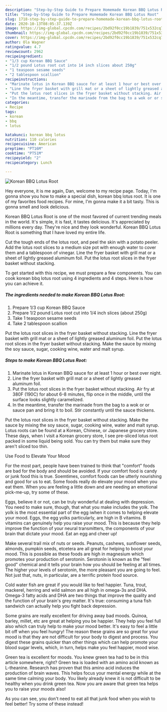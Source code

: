 ```yaml
---
description: "Step-by-Step Guide to Prepare Homemade Korean BBQ Lotus Root"
title: "Step-by-Step Guide to Prepare Homemade Korean BBQ Lotus Root"
slug: 1718-step-by-step-guide-to-prepare-homemade-korean-bbq-lotus-root
date: 2020-10-13T08:05:37.139Z
image: https://img-global.cpcdn.com/recipes/2bd92f0cc19b1839/751x532cq70/korean-bbq-lotus-root-recipe-main-photo.jpg
thumbnail: https://img-global.cpcdn.com/recipes/2bd92f0cc19b1839/751x532cq70/korean-bbq-lotus-root-recipe-main-photo.jpg
cover: https://img-global.cpcdn.com/recipes/2bd92f0cc19b1839/751x532cq70/korean-bbq-lotus-root-recipe-main-photo.jpg
author: Ola Wagner
ratingvalue: 4.7
reviewcount: 2962
recipeingredient:
- "1/3 cup Korean BBQ Sauce"
- "1/2 pound Lotus root cut into 14 inch slices about 250g"
- "1 teaspoon sesame seeds"
- "2 tablespoon scallion"
recipeinstructions:
- "Marinate lotus in Korean BBQ sauce for at least 1 hour or best over night."
- "Line the fryer basket with grill mat or a sheet of lightly greased aluminum foil."
- "Put the lotus root slices in the fryer basket without stacking. Air fry at 380F (190C) for about 6-8 minutes, flip once in the middle, until the surface looks slightly caramelized."
- "In the meantime, transfer the marinade from the bag to a wok or or sauce pan and bring it to boil. Stir constantly until the sauce thickens."
categories:
- Recipe
tags:
- korean
- bbq
- lotus

katakunci: korean bbq lotus 
nutrition: 110 calories
recipecuisine: American
preptime: "PT16M"
cooktime: "PT51M"
recipeyield: "2"
recipecategory: Lunch

---
```



![Korean BBQ Lotus Root](https://img-global.cpcdn.com/recipes/2bd92f0cc19b1839/751x532cq70/korean-bbq-lotus-root-recipe-main-photo.jpg)

Hey everyone, it is me again, Dan, welcome to my recipe page. Today, I'm gonna show you how to make a special dish, korean bbq lotus root. It is one of my favorites food recipes. For mine, I'm gonna make it a bit tasty. This is gonna smell and look delicious.

Korean BBQ Lotus Root is one of the most favored of current trending meals in the world. It's simple, it is fast, it tastes delicious. It's appreciated by millions every day. They're nice and they look wonderful. Korean BBQ Lotus Root is something that I have loved my entire life.

Cut the tough ends of the lotus root, and peel the skin with a potato peeler. Add the lotus root slices to a medium size pot with enough water to cover them and a tablespoon of vinegar. Line the fryer basket with grill mat or a sheet of lightly greased aluminum foil. Put the lotus root slices in the fryer basket without stacking.


To get started with this recipe, we must prepare a few components. You can cook korean bbq lotus root using 4 ingredients and 4 steps. Here is how you can achieve it.

<!--inarticleads1-->

##### The ingredients needed to make Korean BBQ Lotus Root:

1. Prepare 1/3 cup Korean BBQ Sauce
1. Prepare 1/2 pound Lotus root cut into 1/4 inch slices (about 250g)
1. Take 1 teaspoon sesame seeds
1. Take 2 tablespoon scallion


Put the lotus root slices in the fryer basket without stacking. Line the fryer basket with grill mat or a sheet of lightly greased aluminum foil. Put the lotus root slices in the fryer basket without stacking. Make the sauce by mixing the soy sauce, sugar, cooking wine, water and malt syrup. 

<!--inarticleads2-->

##### Steps to make Korean BBQ Lotus Root:

1. Marinate lotus in Korean BBQ sauce for at least 1 hour or best over night.
1. Line the fryer basket with grill mat or a sheet of lightly greased aluminum foil.
1. Put the lotus root slices in the fryer basket without stacking. Air fry at 380F (190C) for about 6-8 minutes, flip once in the middle, until the surface looks slightly caramelized.
1. In the meantime, transfer the marinade from the bag to a wok or or sauce pan and bring it to boil. Stir constantly until the sauce thickens.


Put the lotus root slices in the fryer basket without stacking. Make the sauce by mixing the soy sauce, sugar, cooking wine, water and malt syrup. Lotus roots can be found at a Korean, Chinese, or Japanese grocery store. These days, when I visit a Korean grocery store, I see pre-sliced lotus root packed in some liquid being sold. You can try them but make sure they aren&#39;t sliced too thin. 

Use Food to Elevate Your Mood


For the most part, people have been trained to think that "comfort" foods are bad for the body and should be avoided. If your comfort food is candy or junk food this is true. Soemtimes, comfort foods can be utterly nourishing and good for us to eat. Some foods really do elevate your mood when you eat them. When you are feeling a little down and are needing an emotional pick-me-up, try some of these.

Eggs, believe it or not, can be truly wonderful at dealing with depression. You need to make sure, though, that what you make includes the yolk. The yolk is the most essential part of the egg iwhen it comes to helping elevate your mood. Eggs, the egg yolks particularly, are high in B vitamins. B vitamins can genuinely help you raise your mood. This is because they help improve the function of your neural transmitters, the components of your brain that dictate your mood. Eat an egg and cheer up!

Make several trail mix of nuts or seeds. Peanuts, cashews, sunflower seeds, almonds, pumpkin seeds, etcetera are all great for helping to boost your mood. This is possible as these foods are high in magnesium which promotes your production of serotonin. Serotonin is known as the "feel good" chemical and it tells your brain how you should be feeling at all times. The higher your levels of serotonin, the more pleasant you are going to feel. Not just that, nuts, in particular, are a terrific protein food source.

Cold water fish are great if you would like to feel happier. Tuna, trout, mackerel, herring and wild salmon are all high in omega-3s and DHA. Omega-3 fatty acids and DHA are two things that improve the quality and the function of your brain's grey matter. It's true: consuming a tuna fish sandwich can actually help you fight back depression. 

Some grains are really excellent for driving away bad moods. Quinoa, barley, millet, etc are great at helping you be happier. They help you feel full also which can truly help to make your mood better. It's easy to feel a little bit off when you feel hungry! The reason these grains are so great for your mood is that they are not difficult for your body to digest and process. You digest these grains quicker than other things which can help promote your blood sugar levels, which, in turn, helps make you feel happier, mood wise.

Green tea is excellent for moods. You knew green tea had to be in this article somewhere, right? Green tea is loaded with an amino acid known as L-theanine. Research has proven that this amino acid induces the production of brain waves. This helps focus your mental energy while at the same time calming your body. You likely already knew it is not difficult to be healthy when you drink green tea. Now you are aware that green tea helps you to raise your moods also!

As you can see, you don't need to eat all that junk food when you wish to feel better! Try some of these instead!

